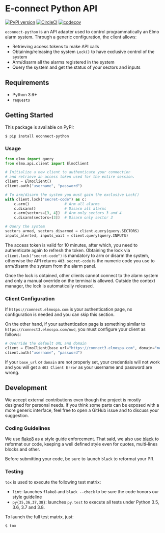 # E-connect Python API

[![PyPI version](https://badge.fury.io/py/econnect-python.svg)](https://badge.fury.io/py/econnect-python)
[![CircleCI](https://circleci.com/gh/palazzem/econnect-python/tree/master.svg?style=svg)](https://circleci.com/gh/palazzem/econnect-python/tree/master)
[![codecov](https://codecov.io/gh/palazzem/econnect-python/branch/master/graph/badge.svg)](https://codecov.io/gh/palazzem/econnect-python)

`econnect-python` is an API adapter used to control programmatically an Elmo alarm system.
Through a generic configuration, the client allows:

* Retrieving access tokens to make API calls
* Obtaining/releasing the system `Lock()` to have exclusive control of the system
* Arm/disarm all the alarms registered in the system
* Query the system and get the status of your sectors and inputs

## Requirements

* Python 3.6+
* `requests`

## Getting Started

This package is available on PyPI:

```bash
$ pip install econnect-python
```

### Usage

```python
from elmo import query
from elmo.api.client import ElmoClient

# Initialize a new client to authenticate your connection
# and retrieve an access token used for the entire session.
client = ElmoClient()
client.auth("username", "password")

# To arm/disarm the system you must gain the exclusive Lock()
with client.lock("secret-code") as c:
    c.arm()                # Arm all alarms
    c.disarm()             # Disarm all alarms
    c.arm(sectors=[3, 4])  # Arm only sectors 3 and 4
    c.disarm(sectors=[3])  # Disarm only sector 3

# Query the system
sectors_armed, sectors_disarmed = client.query(query.SECTORS)
inputs_alerted, inputs_wait = client.query(query.INPUTS)
```

The access token is valid for 10 minutes, after which, you need to authenticate again to
refresh the token. Obtaining the lock via `client.lock("secret-code")` is mandatory to arm or
disarm the system, otherwise the API returns `403`. `secret-code` is the numeric code you
use to arm/disarm the system from the alarm panel.

Once the lock is obtained, other clients cannot connect to the alarm system and only a
manual override on the terminal is allowed. Outside the context manager, the lock is
automatically released.

### Client Configuration

If `https://connect.elmospa.com` is your authentication page, no configuration is needed
and you can skip this section.

On the other hand, if your authentication page is something similar to
`https://connect3.elmospa.com/nwd`, you must configure your client as follows:

```python
# Override the default URL and domain
client = ElmoClient(base_url="https://connect3.elmospa.com", domain="nwd")
client.auth("username", "password")
```

If your `base_url` or `domain` are not properly set, your credentials will not work
and you will get a `403 Client Error` as your username and password are wrong.

## Development

We accept external contributions even though the project is mostly designed for personal
needs. If you think some parts can be exposed with a more generic interface, feel free
to open a GitHub issue and to discuss your suggestion.

### Coding Guidelines

We use [flake8][1] as a style guide enforcement. That said, we also use [black][2] to
reformat our code, keeping a well defined style even for quotes, multi-lines blocks and
other.

Before submitting your code, be sure to launch `black` to reformat your PR.

[1]: https://pypi.org/project/flake8/
[2]: https://github.com/ambv/black

### Testing

`tox` is used to execute the following test matrix:
* `lint`: launches `flake8` and `black --check` to be sure the code honors our style
  guideline
* `py{35,36,37,38}`: launches `py.test` to execute all tests under Python 3.5, 3.6, 3.7
  and 3.8.

To launch the full test matrix, just:

```bash
$ tox
```

